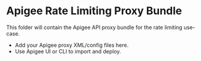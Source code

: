 # Apigee Rate Limiting Proxy Bundle

This folder will contain the Apigee API proxy bundle for the rate limiting use-case.

- Add your Apigee proxy XML/config files here.
- Use Apigee UI or CLI to import and deploy.
